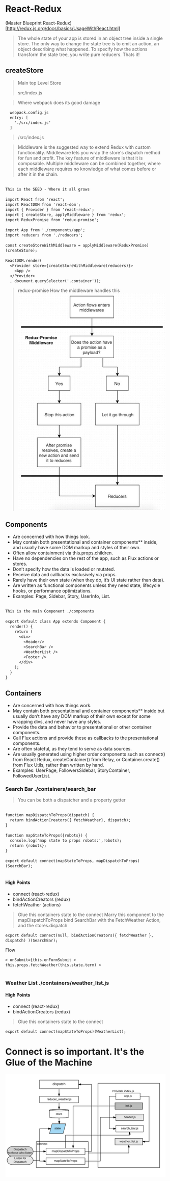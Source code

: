 # React-Redux

(Master Blueprint React-Redux) [http://redux.js.org/docs/basics/UsageWithReact.html]

> The whole state of your app is stored in an object tree inside a single store.
> The only way to change the state tree is to emit an action, an object describing what happened.
> To specify how the actions transform the state tree, you write pure reducers. Thats it!

## createStore

>
>
> Main top Level Store
>
>
> src/index.js 

> Where webpack does its good damage
```
  webpack.config.js
  entry: [
    './src/index.js'
  ]
```

> /src/index.js

>Middleware is the suggested way to extend Redux with custom functionality. 
>Middleware lets you wrap the store's dispatch method for fun and profit. The key feature of middleware is that it is composable. 
> Multiple middleware can be combined together, where each middleware requires no knowledge of what comes before or after it in the chain.

```

This is the SEED - Where it all grows 

import React from 'react';
import ReactDOM from 'react-dom';
import { Provider } from 'react-redux';
import { createStore, applyMiddleware } from 'redux';
import ReduxPromise from 'redux-promise';

import App from './components/app';
import reducers from './reducers';

const createStoreWithMiddleware = applyMiddleware(ReduxPromise)(createStore);

ReactDOM.render(
  <Provider store={createStoreWithMiddleware(reducers)}>
    <App />
  </Provider>
  , document.querySelector('.container'));

```

> redux-promise 
> How the middleware handles this
![alt text](https://raw.githubusercontent.com/mallond/robovacations/master/images/redux-promise.jpg "Jude Law Robot Vacations")


## Components

- Are concerned with how things look.
- May contain both presentational and container components** inside, and usually have some DOM markup and styles of their own.
- Often allow containment via this.props.children.
- Have no dependencies on the rest of the app, such as Flux actions or stores.
- Don’t specify how the data is loaded or mutated.
- Receive data and callbacks exclusively via props.
- Rarely have their own state (when they do, it’s UI state rather than data).
- Are written as functional components unless they need state, lifecycle hooks, or performance optimizations.
- Examples: Page, Sidebar, Story, UserInfo, List.

```

This is the main Component ./components

export default class App extends Component {
  render() {
    return (
      <div>
        <Header/>
        <SearchBar />
        <WeatherList />
        <Footer />
      </div>
    );
  }
}

```

## Containers

- Are concerned with how things work.
- May contain both presentational and container components** inside but usually don’t have any DOM markup of their own except for some wrapping divs, and never have any styles.
- Provide the data and behavior to presentational or other container components.
- Call Flux actions and provide these as callbacks to the presentational components.
- Are often stateful, as they tend to serve as data sources.
- Are usually generated using higher order components such as connect() from React Redux, createContainer() from Relay, or Container.create() from Flux Utils, rather than written by hand.
- Examples: UserPage, FollowersSidebar, StoryContainer, FollowedUserList.


### Search Bar ./containers/search_bar

> You can be both a dispatcher and a property getter

```

function mapDispatchToProps(dispatch) {
  return bindActionCreators({ fetchWeather}, dispatch);
}

function mapStateToProps({robots}) {
  console.log('map state to props robots:',robots);
  return {robots};
}

export default connect(mapStateToProps, mapDispatchToProps)(SearchBar);


```

#### High Points

- connect (react-redux)
- bindActionCreators (redux)
- fetchWeather (actions)

> Glue this containers state to the connect
> Marry this component to the mapDispatchToProps
> bind SearchBar with the FetchWeather Action, and the stores.dispatch
```
export default connect(null, bindActionCreators({ fetchWeather }, dispatch) )(SearchBar);

```

Flow

```
> onSubmit={this.onFormSubmit > this.props.fetchWeather(this.state.term) > 
          
```

### Weather List ./containers/weather_list.js

#### High Points

- connect (react-redux)
- bindActionCreators (redux)

> Glue this containers state to the connect 
```
export default connect(mapStateToProps)(WeatherList);
```


# Connect is so important. It's the Glue of the Machine

![alt text](https://raw.githubusercontent.com/mallond/robovacations/master/images/react_redux_connect.png "Jude Law Robot Vacations")